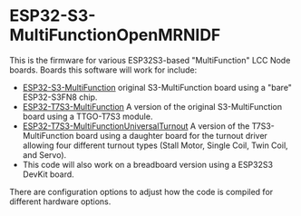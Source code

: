 # ESP32-S3-MultiFunctionOpenMRNIDF

This is the firmware for various ESP32S3-based "MultiFunction" LCC Node 
boards.
Boards this software will work for include:

- [ESP32-S3-MultiFunction](https://github.com/RobertPHeller/ESP32-LCC/tree/master/ESP32-S3-MultiFunction) original S3-MultiFunction board using a "bare"
  ESP32-S3FN8 chip.
- [ESP32-T7S3-MultiFunction](https://github.com/RobertPHeller/ESP32-LCC/tree/master/ESP32-T7S3-MultiFunction) A version of the original S3-MultiFunction board
  using a TTGO-T7S3 module.
- [ESP32-T7S3-MultiFunctionUniversalTurnout](https://github.com/RobertPHeller/ESP32-LCC/tree/master/ESP32-T7S3-MultiFunctionUniversalTurnout) A version of the 
  T7S3-MultiFunction board using a daughter board for the turnout driver
  allowing four different turnout types (Stall Motor, Single Coil, 
  Twin Coil, and Servo).
- This code will also work on a breadboard version using a ESP32S3 DevKit 
  board.

There are configuration options to adjust how the code is compiled for 
different hardware options.

